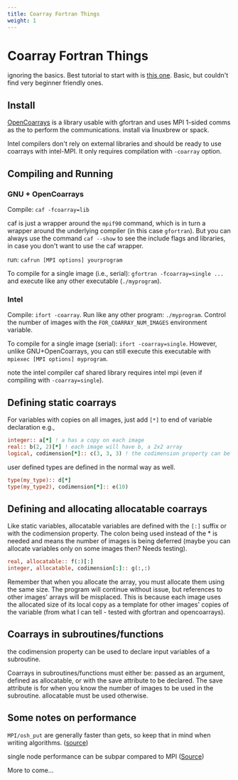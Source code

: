 ```yaml
---
title: Coarray Fortran Things
weight: 1
---
```


# Coarray Fortran Things

ignoring the basics. Best tutorial to start with is [this one](https://github.com/tkoenig1/coarray-tutorial/blob/main/tutorial.md). Basic, but couldn't find very beginner friendly ones.

## Install
[OpenCoarrays](http://www.opencoarrays.org/) is a library usable with gfortran and uses MPI 1-sided comms as the to perform the communications. install via linuxbrew or spack.

Intel compilers don't rely on external libraries and should be ready to use coarrays with intel-MPI. It only requires compilation with `-coarray` option.

## Compiling and Running
### GNU + OpenCoarrays
Compile: `caf -fcoarray=lib`

caf is just a wrapper around the `mpif90` command, which is in turn a wrapper around the underlying compiler (in this case `gfortran`). But you can always use the command `caf --show` to see the include flags and libraries, in case you don't want to use the caf wrapper.

run: `cafrun [MPI options] yourprogram`

To compile for a single image (i.e., serial): `gfortran -fcoarray=single ...` and execute like any other executable (`./myprogram`).

### Intel

Compile: `ifort -coarray`. Run like any other program: `./myprogram`. Control the number of images with the `FOR_COARRAY_NUM_IMAGES` environment variable.

To compile for a single image (serial): `ifort -coarray=single`. However, unlike GNU+OpenCoarrays, you can still execute this executable with `mpiexec [MPI options] myprogram`.

note the intel compiler caf shared library requires intel mpi (even if compiling with `-coarray=single`).
## Defining static coarrays

For variables with copies on all images, just add `[*]` to end of variable declaration e.g.,

```fortran {style=tango,linenos=false}
integer:: a[*] ! a has a copy on each image
real:: b(2, 2)[*] ! each image will have b, a 2x2 array
logical, codimension[*]:: c(3, 3, 3) ! the codimension property can be used instead.
```

user defined types are defined in the normal way as well.

```fortran {style=tango,linenos=false}
type(my_type):: d[*]
type(my_type2), codimension[*]:: e(10)
```

## Defining and allocating allocatable coarrays

Like static variables, allocatable variables are defined with the `[:]` suffix or with the codimension property. The colon being used instead of the * is needed and means the number of images is being deferred (maybe you can allocate variables only on some images then? Needs testing).

```fortran {style=tango,linenos=false}
real, allocatable:: f(:)[:]
integer, allocatable, codimension[:]:: g(:,:)
```

Remember that when you allocate the array, you must allocate them using the same size. The program will continue without issue, but references to other images' arrays will be misplaced. This is because each image uses the allocated size of its local copy as a template for other images' copies of the variable (from what I can tell - tested with gfortran and opencoarrays).
## Coarrays in subroutines/functions

the codimension property can be used to declare input variables of a subroutine.

Coarrays in subroutines/functions must either be: passed as an argument, defined as allocatable, or with the save attribute to be declared. The save attribute is for when you know the number of images to be used in the subroutine. allocatable must be used otherwise.

## Some notes on performance

`MPI/osh_put` are generally faster than gets, so keep that in mind when writing algorithms. ([source](https://fortran.bcs.org/2017/GnuCoArrays.pdf))

single node performance can be subpar compared to MPI ([Source](https://fortran-lang.discourse.group/t/coarrays-not-ready-for-prime-time/2715))

More to come...